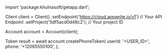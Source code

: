 import 'package:khulnasoft/getapp.dart';

Client client = Client()
    .setEndpoint('https://cloud.appwrite.io/v1') // Your API Endpoint
    .setProject('5df5acd0d48c2'); // Your project ID

Account account = Account(client);

Token result = await account.createPhoneToken(
    userId: '<USER_ID>',
    phone: '+12065550100',
);
